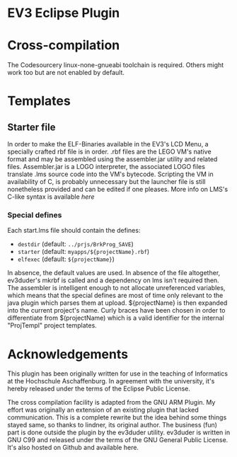 # EV3 Eclipse Plugin
# Cross-compilation
The Codesourcery linux-none-gnueabi toolchain is required. Others might
work too but are not enabled by default. 
# Templates
## Starter file
In order to make the ELF-Binaries available in the EV3's LCD Menu, a
specially crafted rbf file is in order.
.rbf files are the LEGO VM's native format and may be assembled
using the assembler.jar utility and related files.
Assembler.jar is a LOGO interpreter, the associated LOGO files
translate .lms source code into the VM's bytecode. Scripting
the VM in availability of C, is probably unnecessary but the launcher
file is still nonetheless provided and can be edited if one pleases.
More info on LMS's C-like syntax is available *here*

### Special defines
Each start.lms file should contain the defines:
* `destdir` (default: `../prjs/BrkProg_SAVE`)
* `starter` (default: `myapps/${projectName}.rbf`)
* `elfexec` (default: `${projectName}`)

In absence, the default values are used. In absence of the file
altogether, ev3duder's mkrbf is called and a dependency on lms isn't
required then.
The assembler is intelligent enough to not allocate unreferenced
variables, which means that the special defines are most of time only
relevant to the java plugin which parses them at upload.
${projectName} is then expanded into the current project's name.
Curly braces have been chosen in order to differentiate from
$(projectName) which is a valid identifier for the internal "ProjTempl"
project templates.

# Acknowledgements
This plugin has been originally written for use in the teaching of
Informatics at the Hochschule Aschaffenburg. 
In agreement with the university, it's hereby released under the
terms of the Eclipse Public License.

The cross compilation facility is adapted from the GNU ARM Plugin. My
effort was originally an extension of an existing plugin that lacked
communication. This is a complete rewrite but the idea behind
some things stayed same, so thanks to <fname> lindner, its original author.
The business (fun) part is done outside the plugin by the ev3duder
utility. ev3duder is written in GNU C99 and released under the terms of
the GNU General Public License. It's also hosted on Github and
available here.
